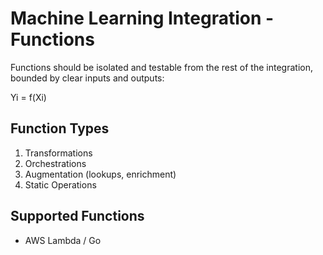 # Machine Learning Integration - Functions
Functions should be isolated and testable from the rest of the integration, bounded by clear inputs and outputs:

Yi = f(Xi)


## Function Types
 1. Transformations
 2. Orchestrations 
 3. Augmentation (lookups, enrichment)
 4. Static Operations

## Supported Functions

 - AWS Lambda / Go


